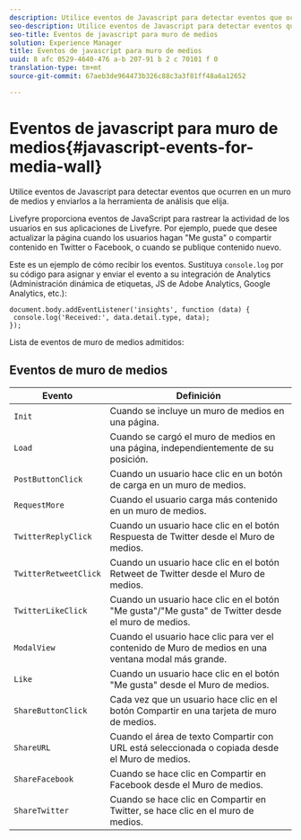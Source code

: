 ```yaml
---
description: Utilice eventos de Javascript para detectar eventos que ocurren en un muro de medios y enviarlos a la herramienta de análisis que elija.
seo-description: Utilice eventos de Javascript para detectar eventos que ocurren en un muro de medios y enviarlos a la herramienta de análisis que elija.
seo-title: Eventos de javascript para muro de medios
solution: Experience Manager
title: Eventos de javascript para muro de medios
uuid: 8 afc 0529-4640-476 a-b 207-91 b 2 c 70101 f 0
translation-type: tm+mt
source-git-commit: 67aeb3de964473b326c88c3a3f81ff48a6a12652

---
```



# Eventos de javascript para muro de medios{#javascript-events-for-media-wall}

Utilice eventos de Javascript para detectar eventos que ocurren en un muro de medios y enviarlos a la herramienta de análisis que elija.

Livefyre proporciona eventos de JavaScript para rastrear la actividad de los usuarios en sus aplicaciones de Livefyre. Por ejemplo, puede que desee actualizar la página cuando los usuarios hagan &quot;Me gusta&quot; o compartir contenido en Twitter o Facebook, o cuando se publique contenido nuevo.

Este es un ejemplo de cómo recibir los eventos. Sustituya `console.log` por su código para asignar y enviar el evento a su integración de Analytics (Administración dinámica de etiquetas, JS de Adobe Analytics, Google Analytics, etc.):

```
document.body.addEventListener('insights', function (data) { 
 console.log('Received:', data.detail.type, data); 
});
```

Lista de eventos de muro de medios admitidos:

## Eventos de muro de medios

| Evento | Definición |
|---|---|
| `Init` | Cuando se incluye un muro de medios en una página. |
| `Load` | Cuando se cargó el muro de medios en una página, independientemente de su posición. |
| `PostButtonClick` | Cuando un usuario hace clic en un botón de carga en un muro de medios. |
| `RequestMore` | Cuando el usuario carga más contenido en un muro de medios. |
| `TwitterReplyClick` | Cuando un usuario hace clic en el botón Respuesta de Twitter desde el Muro de medios. |
| `TwitterRetweetClick` | Cuando un usuario hace clic en el botón Retweet de Twitter desde el Muro de medios. |
| `TwitterLikeClick` | Cuando un usuario hace clic en el botón &quot;Me gusta&quot;/&quot;Me gusta&quot; de Twitter desde el muro de medios. |
| `ModalView` | Cuando el usuario hace clic para ver el contenido de Muro de medios en una ventana modal más grande. |
| `Like` | Cuando un usuario hace clic en el botón &quot;Me gusta&quot; desde el Muro de medios. |
| `ShareButtonClick` | Cada vez que un usuario hace clic en el botón Compartir en una tarjeta de muro de medios. |
| `ShareURL` | Cuando el área de texto Compartir con URL está seleccionada o copiada desde el Muro de medios. |
| `ShareFacebook` | Cuando se hace clic en Compartir en Facebook desde el Muro de medios. |
| `ShareTwitter` | Cuando se hace clic en Compartir en Twitter, se hace clic en el muro de medios. |
